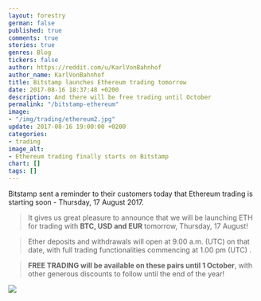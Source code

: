 ```yaml
---
layout: forestry
german: false
published: true
comments: true
stories: true
genres: Blog
tickers: false
author: https://reddit.com/u/KarlVonBahnhof
author_name: KarlVonBahnhof
title: Bitstamp launches Ethereum trading tomorrow
date: 2017-08-16 18:37:48 +0200
description: And there will be free trading until October
permalink: "/bitstamp-ethereum"
image:
- "/img/trading/ethereum2.jpg"
update: 2017-08-16 19:00:00 +0200
categories:
- trading
image_alt:
- Ethereum trading finally starts on Bitstamp
chart: []
tags: []
---
```

Bitstamp sent a reminder to their customers today that Ethereum trading is starting soon - Thursday, 17 August 2017.

> It gives us great pleasure to announce that we will be launching ETH for trading with **BTC, USD and EUR** tomorrow, Thursday, 17 August!

> Ether deposits and withdrawals will open at 9.00 a.m. (UTC) on that date, with full trading functionalities commencing at 1.00 pm (UTC) .

> **FREE TRADING will be available on these pairs until 1 October**, with other generous discounts to follow until the end of the year!

<img src="https://www.bitstamp.net/s/email_images/trading-news@2x.png" style="max-width:100%">